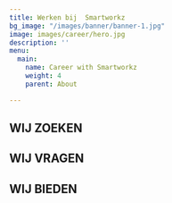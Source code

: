 ```yaml
---
title: Werken bij  Smartworkz
bg_image: "/images/banner/banner-1.jpg"
image: images/career/hero.jpg
description: ''
menu:
  main:
    name: Career with Smartworkz
    weight: 4
    parent: About

---
```

## WIJ ZOEKEN

## WIJ VRAGEN

## WIJ BIEDEN